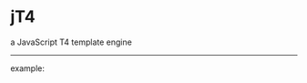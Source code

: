 jT4
===

a JavaScript T4 template engine

----------------------------------------------------
example:
<pre>
   <script type="text/script" src="jT4.js"></script>
   <script type="text/script" src="jQuery-****.js"></script>
   <script type="text/jT4-template" id="myTemplate">
       Hi, <#= displayName #>
   </script>
   <script type="text/script">
       var data = {displayName: "Mr Lotech"};
       var template = $('#myTemplate').html();
       var text = jT4.compile(template)(data);
       //  text=> Hi, Mr Lotech
   </script>
</pre>
